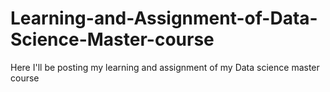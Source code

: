 # Learning-and-Assignment-of-Data-Science-Master-course
Here I'll be posting my learning and assignment of my Data science master course
